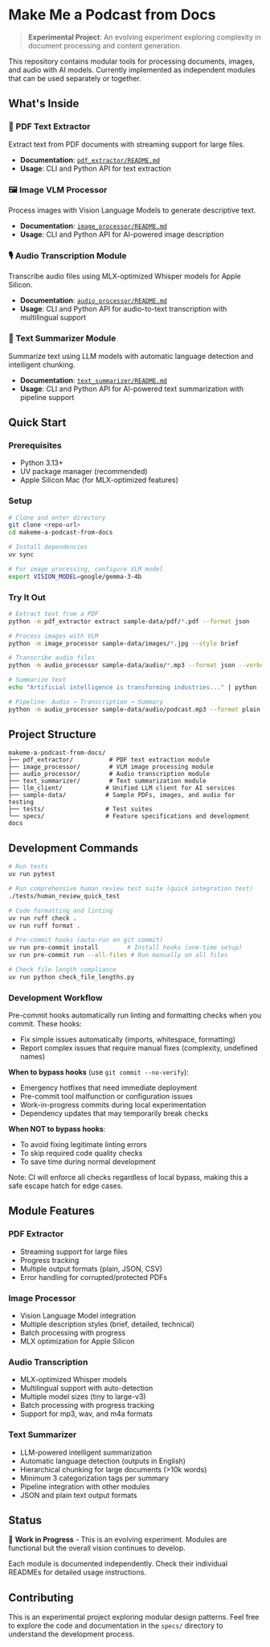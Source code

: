 # Make Me a Podcast from Docs

> **Experimental Project**: An evolving experiment exploring complexity in document processing and content generation.

This repository contains modular tools for processing documents, images, and audio with AI models. Currently implemented as independent modules that can be used separately or together.

## What's Inside

### 📄 PDF Text Extractor

Extract text from PDF documents with streaming support for large files.

- **Documentation**: [`pdf_extractor/README.md`](pdf_extractor/README.md)
- **Usage**: CLI and Python API for text extraction

### 🖼️ Image VLM Processor

Process images with Vision Language Models to generate descriptive text.

- **Documentation**: [`image_processor/README.md`](image_processor/README.md)
- **Usage**: CLI and Python API for AI-powered image description

### 🎙️ Audio Transcription Module

Transcribe audio files using MLX-optimized Whisper models for Apple Silicon.

- **Documentation**: [`audio_processor/README.md`](audio_processor/README.md)
- **Usage**: CLI and Python API for audio-to-text transcription with multilingual support

### 📝 Text Summarizer Module

Summarize text using LLM models with automatic language detection and intelligent chunking.

- **Documentation**: [`text_summarizer/README.md`](text_summarizer/README.md)
- **Usage**: CLI and Python API for AI-powered text summarization with pipeline support

## Quick Start

### Prerequisites

- Python 3.13+
- UV package manager (recommended)
- Apple Silicon Mac (for MLX-optimized features)

### Setup

```bash
# Clone and enter directory
git clone <repo-url>
cd makeme-a-podcast-from-docs

# Install dependencies
uv sync

# For image processing, configure VLM model
export VISION_MODEL=google/gemma-3-4b
```

### Try It Out

```bash
# Extract text from a PDF
python -m pdf_extractor extract sample-data/pdf/*.pdf --format json

# Process images with VLM
python -m image_processor sample-data/images/*.jpg --style brief

# Transcribe audio files
python -m audio_processor sample-data/audio/*.mp3 --format json --verbose

# Summarize text
echo "Artificial intelligence is transforming industries..." | python -m text_summarizer --stdin --format plain

# Pipeline: Audio → Transcription → Summary
python -m audio_processor sample-data/audio/podcast.mp3 --format plain | python -m text_summarizer --stdin
```

## Project Structure

```
makeme-a-podcast-from-docs/
├── pdf_extractor/          # PDF text extraction module
├── image_processor/        # VLM image processing module
├── audio_processor/        # Audio transcription module
├── text_summarizer/        # Text summarization module
├── llm_client/            # Unified LLM client for AI services
├── sample-data/           # Sample PDFs, images, and audio for testing
├── tests/                 # Test suites
└── specs/                 # Feature specifications and development docs
```

## Development Commands

```bash
# Run tests
uv run pytest

# Run comprehensive human review test suite (quick integration test)
./tests/human_review_quick_test

# Code formatting and linting
uv run ruff check .
uv run ruff format .

# Pre-commit hooks (auto-run on git commit)
uv run pre-commit install        # Install hooks (one-time setup)
uv run pre-commit run --all-files # Run manually on all files

# Check file length compliance
uv run python check_file_lengths.py
```

### Development Workflow

Pre-commit hooks automatically run linting and formatting checks when you commit. These hooks:

- Fix simple issues automatically (imports, whitespace, formatting)
- Report complex issues that require manual fixes (complexity, undefined names)

**When to bypass hooks** (use `git commit --no-verify`):

- Emergency hotfixes that need immediate deployment
- Pre-commit tool malfunction or configuration issues
- Work-in-progress commits during local experimentation
- Dependency updates that may temporarily break checks

**When NOT to bypass hooks**:

- To avoid fixing legitimate linting errors
- To skip required code quality checks
- To save time during normal development

Note: CI will enforce all checks regardless of local bypass, making this a safe escape hatch for edge cases.

## Module Features

### PDF Extractor

- Streaming support for large files
- Progress tracking
- Multiple output formats (plain, JSON, CSV)
- Error handling for corrupted/protected PDFs

### Image Processor

- Vision Language Model integration
- Multiple description styles (brief, detailed, technical)
- Batch processing with progress
- MLX optimization for Apple Silicon

### Audio Transcription

- MLX-optimized Whisper models
- Multilingual support with auto-detection
- Multiple model sizes (tiny to large-v3)
- Batch processing with progress tracking
- Support for mp3, wav, and m4a formats

### Text Summarizer

- LLM-powered intelligent summarization
- Automatic language detection (outputs in English)
- Hierarchical chunking for large documents (>10k words)
- Minimum 3 categorization tags per summary
- Pipeline integration with other modules
- JSON and plain text output formats

## Status

🚧 **Work in Progress** - This is an evolving experiment. Modules are functional but the overall vision continues to develop.

Each module is documented independently. Check their individual READMEs for detailed usage instructions.

## Contributing

This is an experimental project exploring modular design patterns. Feel free to explore the code and documentation in the `specs/` directory to understand the development process.

